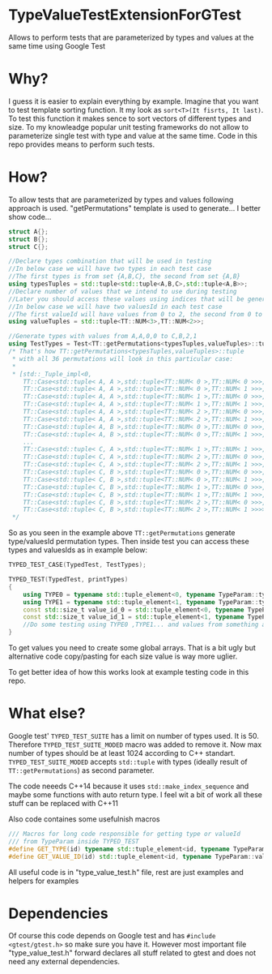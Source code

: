 # TypeValueTestExtensionForGTest
 
Allows to perform tests that are parameterized by types and values at the same time using Google Test

# Why?
I guess it is easier to explain everything by example. Imagine that you want to test template sorting function. It my look as `sort<T>(It fisrts, It last)`. To test this function it makes sence to sort vectors of different types and size. To my knowleadge popular unit testing frameworks do not allow to parameterize single test with type and value at the same time. Code in this repo provides means to perform such tests.

# How?
To allow tests that are parameterized by types and values following approach is used. "getPermutations" template is used to generate... I better show code...

```cpp
struct A{};
struct B{};
struct C{};

//Declare types combination that will be used in testing
//In below case we will have two types in each test case
//The first types is from set {A,B,C}, the second from set {A,B}
using typesTuples = std::tuple<std::tuple<A,B,C>,std::tuple<A,B>>;
//Declare number of values that we intend to use during testing
//Later you should access these values using indices that will be generated
//In below case we will have two valuesId in each test case
//The first valueId will have values from 0 to 2, the second from 0 to 1
using valueTuples = std::tuple<TT::NUM<3>,TT::NUM<2>>;

//Generate types with values from A,A,0,0 to C,B,2,1
using TestTypes = Test<TT::getPermutations<typesTuples,valueTuples>::tuple>::Types;
/* That's how TT::getPermutations<typesTuples,valueTuples>::tuple
 * with all 36 permutations will look in this particular case:
 *
 * [std::_Tuple_impl<0,
    TT::Case<std::tuple< A, A >,std::tuple<TT::NUM< 0 >,TT::NUM< 0 >>>,
    TT::Case<std::tuple< A, A >,std::tuple<TT::NUM< 0 >,TT::NUM< 1 >>>,
    TT::Case<std::tuple< A, A >,std::tuple<TT::NUM< 1 >,TT::NUM< 0 >>>,
    TT::Case<std::tuple< A, A >,std::tuple<TT::NUM< 1 >,TT::NUM< 1 >>>,
    TT::Case<std::tuple< A, A >,std::tuple<TT::NUM< 2 >,TT::NUM< 0 >>>,
    TT::Case<std::tuple< A, A >,std::tuple<TT::NUM< 2 >,TT::NUM< 1 >>>,
    TT::Case<std::tuple< A, B >,std::tuple<TT::NUM< 0 >,TT::NUM< 0 >>>,
    TT::Case<std::tuple< A, B >,std::tuple<TT::NUM< 0 >,TT::NUM< 1 >>>,
    ...
    TT::Case<std::tuple< C, A >,std::tuple<TT::NUM< 1 >,TT::NUM< 1 >>>,
    TT::Case<std::tuple< C, A >,std::tuple<TT::NUM< 2 >,TT::NUM< 0 >>>,
    TT::Case<std::tuple< C, A >,std::tuple<TT::NUM< 2 >,TT::NUM< 1 >>>,
    TT::Case<std::tuple< C, B >,std::tuple<TT::NUM< 0 >,TT::NUM< 0 >>>,
    TT::Case<std::tuple< C, B >,std::tuple<TT::NUM< 0 >,TT::NUM< 1 >>>,
    TT::Case<std::tuple< C, B >,std::tuple<TT::NUM< 1 >,TT::NUM< 0 >>>,
    TT::Case<std::tuple< C, B >,std::tuple<TT::NUM< 1 >,TT::NUM< 1 >>>,
    TT::Case<std::tuple< C, B >,std::tuple<TT::NUM< 2 >,TT::NUM< 0 >>>,
    TT::Case<std::tuple< C, B >,std::tuple<TT::NUM< 2 >,TT::NUM< 1 >>>>]
 */
```

So as you seen in the example above `TT::getPermutations` generate type/valuesId permutation types.
Then inside test you can access these types and valuesIds as in example below:

```cpp
TYPED_TEST_CASE(TypedTest, TestTypes);

TYPED_TEST(TypedTest, printTypes)
{
    using TYPE0 = typename std::tuple_element<0, typename TypeParam::types>;//Will be A,B or C
    using TYPE1 = typename std::tuple_element<1, typename TypeParam::types>;//Will be A or B
    const std::size_t value_id_0 = std::tuple_element<0, typename TypeParam::valuesId>::type::value;//Will be 0,1 or 2
    const std::size_t value_id_1 = std::tuple_element<1, typename TypeParam::valuesId>::type::value;//Will be 0 or 1
    //Do some testing using TYPE0 ,TYPE1... and values from something as MY_GLOBAL_ARRAY0[value_id_0], MY_GLOBAL_ARRAY1[value_id_1]...
}
```
To get values you need to create some global arrays. That is a bit ugly but alternative code copy/pasting for each size value is way more uglier. 

To get better idea of how this works look at example testing code in this repo.

# What else?
Google test' `TYPED_TEST_SUITE` has a limit on number of types used. It is 50. Therefore `TYPED_TEST_SUITE_MODED` macro was added to remove it. Now max number of types should be at least 1024 according to C++ standart. `TYPED_TEST_SUITE_MODED` accepts `std::tuple` with types (ideally result of `TT::getPermutations`) as second parameter.

The code neeeds C++14 because it uses `std::make_index_sequence` and maybe some functions with auto return type. I feel wit a bit of work all these stuff can be replaced with C++11

Also code containes some usefulnish macros
```cpp
/// Macros for long code responsible for getting type or valueId
/// from TypeParam inside TYPED_TEST
#define GET_TYPE(id) typename std::tuple_element<id, typename TypeParam::types>::type
#define GET_VALUE_ID(id) std::tuple_element<id, typename TypeParam::valuesId>::type::value
```
All useful code is in "type_value_test.h" file, rest are just examples and helpers for examples

# Dependencies

Of course this code depends on Google test and has `#include <gtest/gtest.h>` so make sure you have it. However most important file "type_value_test.h" forward declares all stuff related to gtest and does not need any external dependencies.
